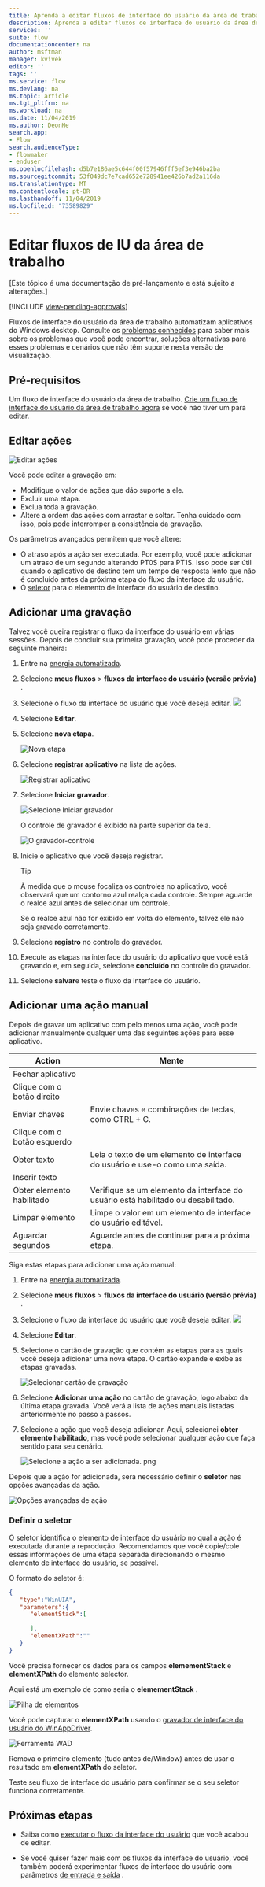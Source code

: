 ```yaml
---
title: Aprenda a editar fluxos de interface do usuário da área de trabalho | Microsoft Docs
description: Aprenda a editar fluxos de interface do usuário da área de trabalho.
services: ''
suite: flow
documentationcenter: na
author: msftman
manager: kvivek
editor: ''
tags: ''
ms.service: flow
ms.devlang: na
ms.topic: article
ms.tgt_pltfrm: na
ms.workload: na
ms.date: 11/04/2019
ms.author: DeonHe
search.app:
- Flow
search.audienceType:
- flowmaker
- enduser
ms.openlocfilehash: d5b7e186ae5c644f00f57946fff5ef3e946ba2ba
ms.sourcegitcommit: 53f049dc7e7cad652e728941ee426b7ad2a116da
ms.translationtype: MT
ms.contentlocale: pt-BR
ms.lasthandoff: 11/04/2019
ms.locfileid: "73589829"
---
```

# <a name="edit-desktop-ui-flows"></a>Editar fluxos de IU da área de trabalho

[Este tópico é uma documentação de pré-lançamento e está sujeito a alterações.]

[!INCLUDE [view-pending-approvals](../includes/cc-rebrand.md)]

Fluxos de interface do usuário da área de trabalho automatizam aplicativos do Windows desktop. Consulte os [problemas conhecidos](create-desktop.md#known-issues-and-solutions) para saber mais sobre os problemas que você pode encontrar, soluções alternativas para esses problemas e cenários que não têm suporte nesta versão de visualização.

## <a name="prerequisites"></a>Pré-requisitos
Um fluxo de interface do usuário da área de trabalho. [Crie um fluxo de interface do usuário da área de trabalho agora](create-desktop.md#create-and-test-desktop-ui-flows) se você não tiver um para editar.

## <a name="edit-actions"></a>Editar ações

![Editar ações](../media/edit-desktop/edit-actions.png "Editar ações")

Você pode editar a gravação em:

-   Modifique o valor de ações que dão suporte a ele.
-   Excluir uma etapa.
-   Exclua toda a gravação.
-   Altere a ordem das ações com arrastar e soltar. Tenha cuidado com isso, pois pode interromper a consistência da gravação.

Os parâmetros avançados permitem que você altere:

-  O atraso após a ação ser executada. Por exemplo, você pode adicionar um atraso de um segundo alterando PT0S para PT1S. Isso pode ser útil quando o aplicativo de destino tem um tempo de resposta lento que não é concluído antes da próxima etapa do fluxo da interface do usuário.
-   O [seletor](edit-desktop.md#set-the-selector) para o elemento de interface do usuário de destino.

## <a name="add-a-recording"></a>Adicionar uma gravação

Talvez você queira registrar o fluxo da interface do usuário em várias sessões. Depois de concluir sua primeira gravação, você pode proceder da seguinte maneira:

1. Entre na [energia automatizada](https://flow.microsoft.com).
1. Selecione **meus fluxos** > **fluxos da interface do usuário (versão prévia)** .
1. Selecione o fluxo da interface do usuário que você deseja editar.
   ![](../media/edit-desktop/select-ui-flow.png)
1. Selecione **Editar**. 
1. Selecione **nova etapa**.

   ![Nova etapa](../media/edit-desktop/new-step.png "Nova etapa")

1. Selecione **registrar aplicativo** na lista de ações.

   ![Registrar aplicativo](../media/edit-desktop/select-record-ui-actions.png "Registrar aplicativo")

1. Selecione **Iniciar gravador**.

   ![Selecione Iniciar gravador](../media/create-windows-ui-flow/select-launch-recorder.png "Selecione Iniciar gravador")

   O controle de gravador é exibido na parte superior da tela.

   ![O gravador-controle](../media/create-windows-ui-flow/recorder-control.png "O gravador-controle")

1. Inicie o aplicativo que você deseja registrar.

     >[!TIP]
     >À medida que o mouse focaliza os controles no aplicativo, você observará que um contorno azul realça cada controle. Sempre aguarde o realce azul antes de selecionar um controle.
     >
     >Se o realce azul não for exibido em volta do elemento, talvez ele não seja gravado corretamente.

1. Selecione **registro** no controle do gravador.

1. Execute as etapas na interface do usuário do aplicativo que você está gravando e, em seguida, selecione **concluído** no controle do gravador.
1. Selecione **salvar**e teste o fluxo da interface do usuário.

## <a name="add-a-manual-action"></a>Adicionar uma ação manual

Depois de gravar um aplicativo com pelo menos uma ação, você pode adicionar manualmente qualquer uma das seguintes ações para esse aplicativo.

| **Action**          | **Mente**                                                       |
|---------------------|-------------------------------------------------------------------|
| Fechar aplicativo   |                                                                   |
| Clique com o botão direito         |                                                                   |
| Enviar chaves           | Envie chaves e combinações de teclas, como CTRL + C.                             |
| Clique com o botão esquerdo          |                                                                   |
| Obter texto            | Leia o texto de um elemento de interface do usuário e use-o como uma saída. |
| Inserir texto          |                                                                   |
| Obter elemento habilitado | Verifique se um elemento da interface do usuário está habilitado ou desabilitado.         |
| Limpar elemento       | Limpe o valor em um elemento de interface do usuário editável.             |
| Aguardar segundos    | Aguarde antes de continuar para a próxima etapa.                           |

Siga estas etapas para adicionar uma ação manual:

1. Entre na [energia automatizada](https://flow.microsoft.com).
1. Selecione **meus fluxos** > **fluxos da interface do usuário (versão prévia)** .
1. Selecione o fluxo da interface do usuário que você deseja editar.
   ![](../media/edit-desktop/select-ui-flow.png)
1. Selecione **Editar**. 
1. Selecione o cartão de gravação que contém as etapas para as quais você deseja adicionar uma nova etapa.
   O cartão expande e exibe as etapas gravadas.

   ![Selecionar cartão de gravação](../media/edit-desktop/manual-select-recording-card.png)

1. Selecione **Adicionar uma ação** no cartão de gravação, logo abaixo da última etapa gravada.
   Você verá a lista de ações manuais listadas anteriormente no passo a passos. 

1. Selecione a ação que você deseja adicionar. Aqui, selecionei **obter elemento habilitado**, mas você pode selecionar qualquer ação que faça sentido para seu cenário.

   ![Selecione a ação a ser adicionada. png](../media/edit-desktop/select-action-to-add.png)

Depois que a ação for adicionada, será necessário definir o **seletor** nas opções avançadas da ação.

![Opções avançadas de ação](../media/edit-desktop/action-advanced-options.png "Opções avançadas de ação")

### <a name="set-the-selector"></a>Definir o seletor

O seletor identifica o elemento de interface do usuário no qual a ação é executada durante a reprodução. Recomendamos que você copie/cole essas informações de uma etapa separada direcionando o mesmo elemento de interface do usuário, se possível.

O formato do seletor é:

```json
{  
   "type":"WinUIA",
   "parameters":{  
      "elementStack":[  

      ],
      "elementXPath":""
   }
}
```

Você precisa fornecer os dados para os campos **elemementStack** e **elementXPath** do elemento selector.

Aqui está um exemplo de como seria o **elemementStack** .

![Pilha de elementos](../media/edit-desktop/elementstack.png "Pilha de elementos")

Você pode capturar o **elementXPath** usando o [gravador de interface do usuário do WinAppDriver](https://blogs.windows.com/windowsdeveloper/2018/06/20/introducing-winappdriver-ui-recorder/).

![Ferramenta WAD](../media/edit-desktop/wad-tool.png "Ferramenta WAD")

Remova o primeiro elemento (tudo antes de/Window) antes de usar o resultado em **elementXPath** do seletor.

Teste seu fluxo de interface do usuário para confirmar se o seu seletor funciona corretamente.

## <a name="next-steps"></a>Próximas etapas

- Saiba como [executar o fluxo da interface do usuário](run-ui-flow.md) que você acabou de editar.

- Se você quiser fazer mais com os fluxos da interface do usuário, você também poderá experimentar fluxos de interface do usuário com parâmetros [de entrada e saída](inputs-outputs-web.md) .

